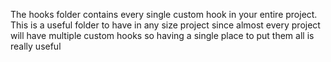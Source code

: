The hooks folder contains every single custom hook in your entire project. This is a useful folder to have in any size project since almost every project will have multiple custom hooks so having a single place to put them all is really useful